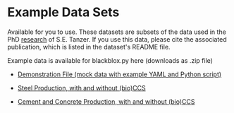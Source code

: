# Example Data Sets

Available for you to use. These datasets are subsets of the data used in the PhD [research](research.md) of S.E. Tanzer. If you use this data, please cite the associated publication, which is listed in the dataset's README file.

Example data is available for blackblox.py here (downloads as .zip file)

- [Demonstration File (mock data with example YAML and Python script)](https://concoctions.org/blackblox/data/blackblox_data_demo.zip)

- [Steel Production, with and without (bio)CCS](https://concoctions.org/blackblox/data/blackblox_data_steel.zip)

- [Cement and Concrete Production, with and without (bio)CCS](https://concoctions.org/blackblox/data/blackblox_data_cement.zip)

